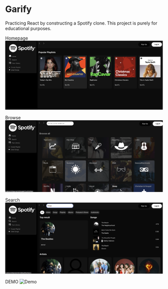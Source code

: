 # Garify

Practicing React by constructing a Spotify clone. This project is purely for educational purposes.

Homepage
![Homepage](/images/Garify_Homepage.png)

Browse
![Browse](/images/Garify_Browse.png)

Search
![Search](/images/Garify_Search.png)

DEMO
![Demo](/images/garify_navigation.gif)
